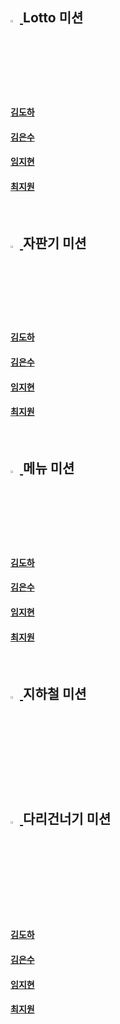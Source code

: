 ## <a href="https://github.com/woowacourse-precourse/java-lotto-6"> <img src="https://em-content.zobj.net/source/microsoft-teams/363/slot-machine_1f3b0.png" width="3%"> </a> Lotto 미션

#### <a href = "https://github.com/dohaahi/java-lotto-6-practice/pull/1"/> 김도하

#### <a href = "https://github.com/minisyu/java-lotto-practice/pull/1"/> 김은수

#### <a href = "https://github.com/Jiihyun/java-lotto-6-practice/pull/1"/> 임지현

#### <a href = "링크를 입력해 주세요"/> 최지원
<br>

## <a href="https://github.com/woowacourse/java-vendingmachine-precourse"> <img src="https://em-content.zobj.net/source/microsoft-teams/363/coin_1fa99.png" width="3%"> </a> 자판기 미션

#### <a href = "https://github.com/dohaahi/java-vendingmachine-practice/pull/1"/> 김도하

#### <a href = "https://github.com/minisyu/java-vendingMachine-practice/pull/1"/> 김은수

#### <a href = "https://github.com/Jiihyun/java-vendingmachine-practice/pull/1"/> 임지현

#### <a href = "링크를 입력해 주세요"/> 최지원
<br>

## <a href="https://github.com/parkmuhyeun/java-menu/tree/main"> <img src="https://em-content.zobj.net/source/microsoft-teams/363/cooking_1f373.png" width="3%"> </a> 메뉴 미션

#### <a href = "https://github.com/dohaahi/java-menu-practice/pull/2"/> 김도하

#### <a href = "https://github.com/minisyu/java-menu-practice/pull/2"/> 김은수

#### <a href = "https://github.com/Jiihyun/java-menu-practice/pull/1"/> 임지현

#### <a href = "링크를 입력해 주세요"/> 최지원
<br>

## <a href="https://github.com/woowacourse/java-subway-path-precourse"> <img src="https://em-content.zobj.net/source/microsoft-teams/363/locomotive_1f682.png" width="3%"> </a> 지하철 미션
<br>

## <a href="https://github.com/bark20/java-bridge"> <img src="https://em-content.zobj.net/source/microsoft-teams/363/person-cartwheeling_1f938.png" width="3%"> </a> 다리건너기 미션
<br>

#### <a href = "링크를 입력해 주세요"/> 김도하

#### <a href = "링크를 입력해 주세요"/> 김은수

#### <a href = "링크를 입력해 주세요"/> 임지현

#### <a href = "링크를 입력해 주세요"/> 최지원
